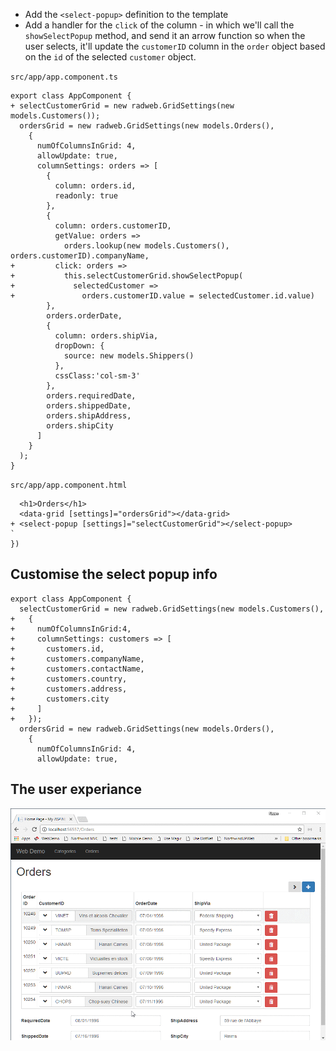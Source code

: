 ﻿* Add the `<select-popup>` definition to the template
* Add a handler for the `click` of the column - in which we'll call the `showSelectPopup` method, and send it an arrow function so when the user selects, it'll update the `customerID` column in the `order` object based on the `id` of the selected `customer` object.

`src/app/app.component.ts`
```csdiff
export class AppComponent {
+ selectCustomerGrid = new radweb.GridSettings(new models.Customers());
  ordersGrid = new radweb.GridSettings(new models.Orders(),
    {
      numOfColumnsInGrid: 4,
      allowUpdate: true,
      columnSettings: orders => [
        {
          column: orders.id,
          readonly: true
        },
        {
          column: orders.customerID,
          getValue: orders =>
            orders.lookup(new models.Customers(), orders.customerID).companyName,
+         click: orders =>
+           this.selectCustomerGrid.showSelectPopup(
+             selectedCustomer =>
+               orders.customerID.value = selectedCustomer.id.value)
        },
        orders.orderDate,
        {
          column: orders.shipVia,
          dropDown: {
            source: new models.Shippers()
          },
          cssClass:'col-sm-3'
        },
        orders.requiredDate,
        orders.shippedDate,
        orders.shipAddress,
        orders.shipCity
      ]
    }
  );
}
```
`src/app/app.component.html`
```csdiff
  <h1>Orders</h1>
  <data-grid [settings]="ordersGrid"></data-grid>
+ <select-popup [settings]="selectCustomerGrid"></select-popup>
`
})

```

## Customise the select popup info

```csdiff
export class AppComponent {
  selectCustomerGrid = new radweb.GridSettings(new models.Customers(),
+   {
+     numOfColumnsInGrid:4,
+     columnSettings: customers => [
+       customers.id,
+       customers.companyName,
+       customers.contactName,
+       customers.country,
+       customers.address,
+       customers.city
+     ]
+   });
  ordersGrid = new radweb.GridSettings(new models.Orders(),
    {
      numOfColumnsInGrid: 4,
      allowUpdate: true,

```

## The user experiance
![2017 10 15 09H13 21](2017-10-15_09h13_21.gif)